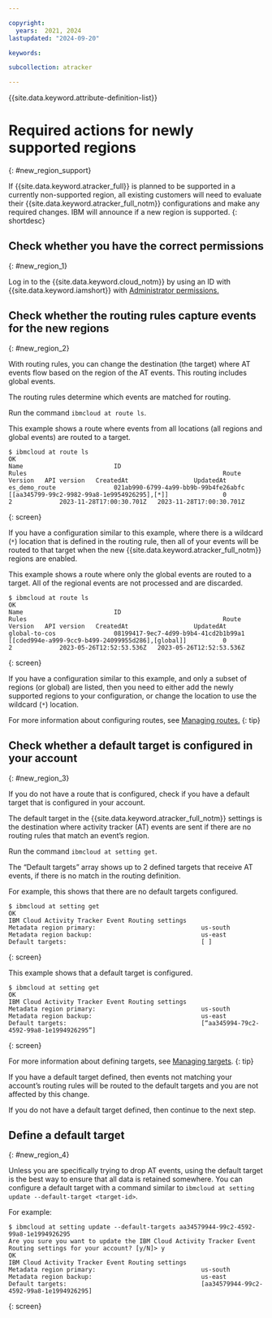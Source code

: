 ```yaml
---

copyright:
  years:  2021, 2024
lastupdated: "2024-09-20"

keywords:

subcollection: atracker

---
```


{{site.data.keyword.attribute-definition-list}}


# Required actions for newly supported regions
{: #new_region_support}

If {{site.data.keyword.atracker_full}} is planned to be supported in a currently non-supported region, all existing customers will need to evaluate their {{site.data.keyword.atracker_full_notm}} configurations and make any required changes. IBM will announce if a new region is supported.
{: shortdesc}

## Check whether you have the correct permissions
{: #new_region_1}

Log in to the {{site.data.keyword.cloud_notm}} by using an ID with {{site.data.keyword.iamshort}} with [Administrator permissions.](/docs/atracker?topic=atracker-iam)

## Check whether the routing rules capture events for the new regions
{: #new_region_2}

With routing rules, you can change the destination (the target) where AT events flow based on the region of the AT events. This routing includes global events.

The routing rules determine which events are matched for routing.

Run the command `ibmcloud at route ls`.

This example shows a route where events from all locations (all regions and global events) are routed to a target.

```text
$ ibmcloud at route ls
OK
Name                         ID                                     Rules                                                      Route Version   API version   CreatedAt                  UpdatedAt
es_demo_route                021ab990-6799-4a99-bb9b-99b4fe26abfc   [[aa345799-99c2-9982-99a8-1e9954926295],[*]]               0               2             2023-11-28T17:00:30.701Z   2023-11-28T17:00:30.701Z
```
{: screen}

If you have a configuration similar to this example, where there is a wildcard (`*`) location that is defined in the routing rule, then all of your events will be routed to that target when the new {{site.data.keyword.atracker_full_notm}} regions are enabled.

This example shows a route where only the global events are routed to a target. All of the regional events are not processed and are discarded.

```text
$ ibmcloud at route ls
OK
Name                         ID                                     Rules                                                      Route Version   API version   CreatedAt                  UpdatedAt
global-to-cos                08199417-9ec7-4d99-b9b4-41cd2b1b99a1   [[cded994e-a999-9cc9-b499-24099955d286],[global]]          0               2             2023-05-26T12:52:53.536Z   2023-05-26T12:52:53.536Z
```
{: screen}

If you have a configuration similar to this example, and only a subset of regions (or global) are listed, then you need to either add the newly supported regions to your configuration, or change the location to use the wildcard (`*`) location.

For more information about configuring routes, see [Managing routes.](/docs/atracker?topic=atracker-route_v2&interface=cli)
{: tip}

## Check whether a default target is configured in your account
{: #new_region_3}

If you do not have a route that is configured, check if you have a default target that is configured in your account.

The default target in the {{site.data.keyword.atracker_full_notm}} settings is the destination where activity tracker (AT) events are sent if there are no routing rules that match an event’s region.

Run the command `ibmcloud at setting get`.

The “Default targets” array shows up to 2 defined targets that receive AT events, if there is no match in the routing definition.

For example, this shows that there are no default targets configured.

```text
$ ibmcloud at setting get
OK
IBM Cloud Activity Tracker Event Routing settings
Metadata region primary:                             us-south
Metadata region backup:                              us-east
Default targets:                                     [ ]
```
{: screen}

This example shows that a default target is configured.

```text
$ ibmcloud at setting get
OK
IBM Cloud Activity Tracker Event Routing settings
Metadata region primary:                             us-south
Metadata region backup:                              us-east
Default targets:                                     [“aa345994-79c2-4592-99a8-1e1994926295”]
```
{: screen}

For more information about defining targets, see [Managing targets](/docs/atracker?topic=atracker-target_v2&interface=cli).
{: tip}

If you have a default target defined, then events not matching your account’s routing rules will be routed to the default targets and you are not affected by this change.

If you do not have a default target defined, then continue to the next step.

## Define a default target
{: #new_region_4}

Unless you are specifically trying to drop AT events, using the default target is the best way to ensure that all data is retained somewhere.  You can configure a default target with a command similar to `ibmcloud at setting update --default-target <target-id>`.

For example:

```text
$ ibmcloud at setting update --default-targets aa34579944-99c2-4592-99a8-1e1994926295
Are you sure you want to update the IBM Cloud Activity Tracker Event Routing settings for your account? [y/N]> y
OK
IBM Cloud Activity Tracker Event Routing settings
Metadata region primary:                             us-south
Metadata region backup:                              us-east
Default targets:                                     [aa34579944-99c2-4592-99a8-1e1994926295]
```
{: screen}
